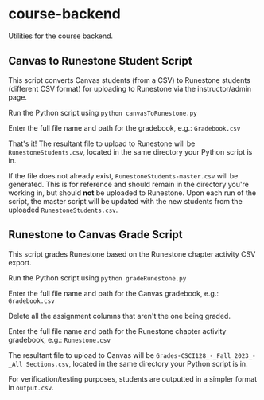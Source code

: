 # course-backend
Utilities for the course backend.

## Canvas to Runestone Student Script
This script converts Canvas students (from a CSV) to Runestone students (different CSV format) for uploading to Runestone via the instructor/admin page.

Run the Python script using `python canvasToRunestone.py`

Enter the full file name and path for the gradebook, e.g.: `Gradebook.csv`

That's it! The resultant file to upload to Runestone will be `RunestoneStudents.csv`, located in the same directory your Python script is in.

If the file does not already exist, `RunestoneStudents-master.csv` will be generated. This is for reference and should remain in the directory you're working in, but should **not** be uploaded to Runestone. Upon each run of the script, the master script will be updated with the new students from the uploaded `RunestoneStudents.csv`.

## Runestone to Canvas Grade Script
This script grades Runestone based on the Runestone chapter activity CSV export.

Run the Python script using `python gradeRunestone.py`

Enter the full file name and path for the Canvas gradebook, e.g.: `Gradebook.csv`

Delete all the assignment columns that aren't the one being graded.

Enter the full file name and path for the Runestone chapter activity gradebook, e.g.: `Runestone.csv`

The resultant file to upload to Canvas will be `Grades-CSCI128_-_Fall_2023_-_All Sections.csv`, located in the same directory your Python script is in.

For verification/testing purposes, students are outputted in a simpler format in `output.csv`.
